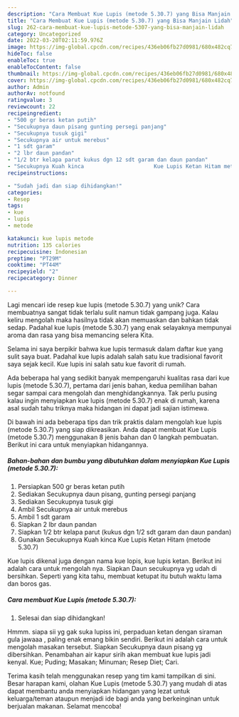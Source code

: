 ```yaml
---
description: "Cara Membuat Kue Lupis (metode 5.30.7) yang Bisa Manjain Lidah"
title: "Cara Membuat Kue Lupis (metode 5.30.7) yang Bisa Manjain Lidah"
slug: 262-cara-membuat-kue-lupis-metode-5307-yang-bisa-manjain-lidah
category: Uncategorized
date: 2022-03-20T02:11:59.976Z
image: https://img-global.cpcdn.com/recipes/436eb06fb27d0981/680x482cq70/kue-lupis-metode-5307-foto-resep-utama.jpg
hideToc: false
enableToc: true
enableTocContent: false
thumbnail: https://img-global.cpcdn.com/recipes/436eb06fb27d0981/680x482cq70/kue-lupis-metode-5307-foto-resep-utama.jpg
cover: https://img-global.cpcdn.com/recipes/436eb06fb27d0981/680x482cq70/kue-lupis-metode-5307-foto-resep-utama.jpg
author: Admin
authorAv: notfound
ratingvalue: 3
reviewcount: 22
recipeingredient:
- "500 gr beras ketan putih"
- "Secukupnya daun pisang gunting persegi panjang"
- "Secukupnya tusuk gigi"
- "Secukupnya air untuk merebus"
- "1 sdt garam"
- "2 lbr daun pandan"
- "1/2 btr kelapa parut kukus dgn 12 sdt garam dan daun pandan"
- "Secukupnya Kuah kinca                      Kue Lupis Ketan Hitam metode 5307"
recipeinstructions:

- "Sudah jadi dan siap dihidangkan!"
categories:
- Resep
tags:
- kue
- lupis
- metode

katakunci: kue lupis metode 
nutrition: 135 calories
recipecuisine: Indonesian
preptime: "PT29M"
cooktime: "PT44M"
recipeyield: "2"
recipecategory: Dinner

---
```





Lagi mencari ide resep kue lupis (metode 5.30.7) yang unik? Cara membuatnya sangat tidak terlalu sulit namun tidak gampang juga. Kalau keliru mengolah maka hasilnya tidak akan memuaskan dan bahkan tidak sedap. Padahal kue lupis (metode 5.30.7) yang enak selayaknya mempunyai aroma dan rasa yang bisa memancing selera Kita.





Selama ini saya berpikir bahwa kue lupis termasuk dalam daftar kue yang sulit saya buat. Padahal kue lupis adalah salah satu kue tradisional favorit saya sejak kecil. Kue lupis ini salah satu kue favorit di rumah.

Ada beberapa hal yang sedikit banyak mempengaruhi kualitas rasa dari kue lupis (metode 5.30.7), pertama dari jenis bahan, kedua pemilihan bahan segar sampai cara mengolah dan menghidangkannya. Tak perlu pusing kalau ingin menyiapkan kue lupis (metode 5.30.7) enak di rumah, karena asal sudah tahu triknya maka hidangan ini dapat jadi sajian istimewa.






Di bawah ini ada beberapa tips dan trik praktis dalam mengolah kue lupis (metode 5.30.7) yang siap dikreasikan. Anda dapat membuat Kue Lupis (metode 5.30.7) menggunakan 8 jenis bahan dan 0 langkah pembuatan. Berikut ini cara untuk menyiapkan hidangannya.

<!--inarticleads1-->

##### Bahan-bahan dan bumbu yang dibutuhkan dalam menyiapkan Kue Lupis (metode 5.30.7):

1. Persiapkan 500 gr beras ketan putih
1. Sediakan Secukupnya daun pisang, gunting persegi panjang
1. Sediakan Secukupnya tusuk gigi
1. Ambil Secukupnya air untuk merebus
1. Ambil 1 sdt garam
1. Siapkan 2 lbr daun pandan
1. Siapkan 1/2 btr kelapa parut (kukus dgn 1/2 sdt garam dan daun pandan)
1. Gunakan Secukupnya Kuah kinca                      Kue Lupis Ketan Hitam (metode 5.30.7)


Kue lupis dikenal juga dengan nama kue lopis, kue lupis ketan. Berikut ini adalah cara untuk mengolah nya. Siapkan Daun secukupnya yg udah di bersihkan. Seperti yang kita tahu, membuat ketupat itu butuh waktu lama dan boros gas. 

<!--inarticleads2-->

##### Cara membuat Kue Lupis (metode 5.30.7):


1. Selesai dan siap dihidangkan!

Hmmm. siapa sii yg gak suka lupiss ini, perpaduan ketan dengan siraman gula jawaaa , paling enak emang bikin sendiri. Berikut ini adalah cara untuk mengolah masakan tersebut. Siapkan Secukupnya daun pisang yg dibersihkan. Penambahan air kapur sirih akan membuat kue lupis jadi kenyal. Kue; Puding; Masakan; Minuman; Resep Diet; Cari. 

Terima kasih telah menggunakan resep yang tim kami tampilkan di sini. Besar harapan kami, olahan Kue Lupis (metode 5.30.7) yang mudah di atas dapat membantu anda menyiapkan hidangan yang lezat untuk keluarga/teman ataupun menjadi ide bagi anda yang berkeinginan untuk berjualan makanan. Selamat mencoba!
